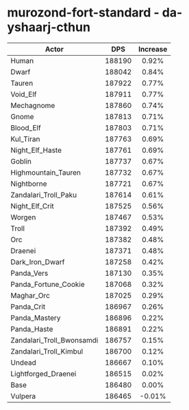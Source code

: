 # murozond-fort-standard - da-yshaarj-cthun
| Actor | DPS | Increase |
|---|:---:|:---:|
|Human|188190|0.92%|
|Dwarf|188042|0.84%|
|Tauren|187922|0.77%|
|Void_Elf|187911|0.77%|
|Mechagnome|187860|0.74%|
|Gnome|187813|0.71%|
|Blood_Elf|187803|0.71%|
|Kul_Tiran|187763|0.69%|
|Night_Elf_Haste|187761|0.69%|
|Goblin|187737|0.67%|
|Highmountain_Tauren|187732|0.67%|
|Nightborne|187721|0.67%|
|Zandalari_Troll_Paku|187614|0.61%|
|Night_Elf_Crit|187525|0.56%|
|Worgen|187467|0.53%|
|Troll|187392|0.49%|
|Orc|187382|0.48%|
|Draenei|187371|0.48%|
|Dark_Iron_Dwarf|187258|0.42%|
|Panda_Vers|187130|0.35%|
|Panda_Fortune_Cookie|187068|0.32%|
|Maghar_Orc|187025|0.29%|
|Panda_Crit|186967|0.26%|
|Panda_Mastery|186896|0.22%|
|Panda_Haste|186891|0.22%|
|Zandalari_Troll_Bwonsamdi|186757|0.15%|
|Zandalari_Troll_Kimbul|186700|0.12%|
|Undead|186667|0.10%|
|Lightforged_Draenei|186515|0.02%|
|Base|186480|0.00%|
|Vulpera|186465|-0.01%|
